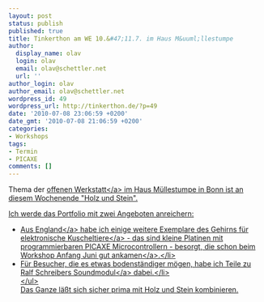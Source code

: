 ```yaml
---
layout: post
status: publish
published: true
title: Tinkerthon am WE 10.&#47;11.7. im Haus M&uuml;llestumpe
author:
  display_name: olav
  login: olav
  email: olav@schettler.net
  url: ''
author_login: olav
author_email: olav@schettler.net
wordpress_id: 49
wordpress_url: http://tinkerthon.de/?p=49
date: '2010-07-08 23:06:59 +0200'
date_gmt: '2010-07-08 21:06:59 +0200'
categories:
- Workshops
tags:
- Termin
- PICAXE
comments: []
---
```

<p>Thema der <a href="http:&#47;&#47;www.muellestumpe.de&#47;index.php&#47;de&#47;veranstaltungen&#47;offene-werkstatt.html">offenen Werkstatt<&#47;a> im Haus M&uuml;llestumpe in Bonn ist an diesem Wochenende "Holz und Stein".</p>
<p>Ich werde das Portfolio mit zwei Angeboten anreichern:</p>
<ul>
<li>Aus <a href="http:&#47;&#47;maps.google.de&#47;maps&#47;place?cid=17299050195334228081&amp;q=4+Old+Dairy+Business+Centre,+Melcombe+Road,+Bath,+BA2+3LR&amp;hl=de&amp;cd=1&amp;ei=yDk2TKqTBou6_Abgu6CaDQ&amp;dtab=0&amp;sll=51.374541,-2.378644&amp;sspn=0.006295,0.006295&amp;ie=UTF8&amp;ll=53.402982,0.20874&amp;spn=0,0&amp;z=7&amp;iwloc=A">England<&#47;a> habe ich einige weitere Exemplare des <a href="http:&#47;&#47;81.134.141.187&#47;epages&#47;Store.storefront&#47;?ObjectPath=&#47;Shops&#47;Store.TechSupplies&#47;Products&#47;AXE101K">Gehirns f&uuml;r elektronische Kuscheltiere<&#47;a> - das sind kleine Platinen mit programmierbaren PICAXE Microcontrollern - besorgt, die schon beim Workshop <a title="Video zum Workshop am 3.&#47;4.6." href="http:&#47;&#47;tinkerthon.de&#47;gruppe&#47;bonn&#47;video-zum-workshop">Anfang Juni gut ankamen<&#47;a>.<&#47;li>
<li>F&uuml;r Besucher, die es etwas bodenst&auml;ndiger m&ouml;gen, habe ich Teile zu <a href="http:&#47;&#47;ralfschreiber.com&#47;solarsound&#47;solarsound.html">Ralf Schreibers Soundmodul<&#47;a> dabei.<&#47;li><br />
<&#47;ul><br />
Das Ganze l&auml;&szlig;t sich sicher prima mit Holz und Stein kombinieren.</p>
<p><!--break--></p>
